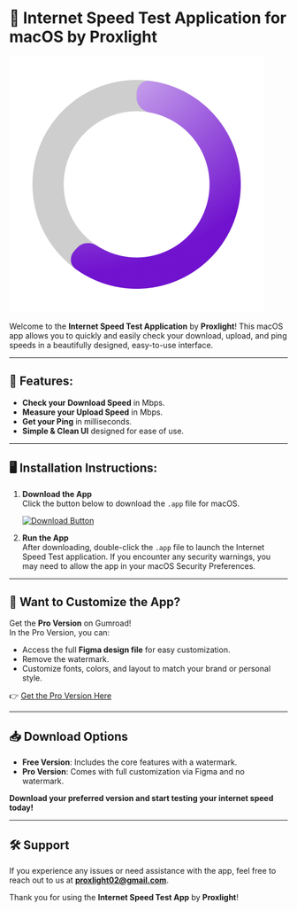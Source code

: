 # 🎉 Internet Speed Test Application for macOS by Proxlight

![App Icon](assets/icon.png)

Welcome to the **Internet Speed Test Application** by **Proxlight**! This macOS app allows you to quickly and easily check your download, upload, and ping speeds in a beautifully designed, easy-to-use interface.

---

## 🚀 Features:
- **Check your Download Speed** in Mbps.
- **Measure your Upload Speed** in Mbps.
- **Get your Ping** in milliseconds.
- **Simple & Clean UI** designed for ease of use.

---

## 🖥️ Installation Instructions:

1. **Download the App**  
   Click the button below to download the `.app` file for macOS.

   [![Download Button](assets/download_button.png)](https://example.com/download-link)

2. **Run the App**  
   After downloading, double-click the `.app` file to launch the Internet Speed Test application. If you encounter any security warnings, you may need to allow the app in your macOS Security Preferences.

---

## 🎨 Want to Customize the App?

Get the **Pro Version** on Gumroad!  
In the Pro Version, you can:
- Access the full **Figma design file** for easy customization.
- Remove the watermark.
- Customize fonts, colors, and layout to match your brand or personal style.

👉 [Get the Pro Version Here](https://proxlightapps.gumroad.com/l/Speedtest)

---

## 📥 Download Options

- **Free Version**: Includes the core features with a watermark.
- **Pro Version**: Comes with full customization via Figma and no watermark.

**Download your preferred version and start testing your internet speed today!**

---

## 🛠️ Support

If you experience any issues or need assistance with the app, feel free to reach out to us at **proxlight02@gmail.com**.

Thank you for using the **Internet Speed Test App** by **Proxlight**!
